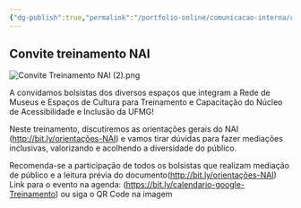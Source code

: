 ```yaml
---
{"dg-publish":true,"permalink":"/portfolio-online/comunicacao-interna/convite-treinamento-nai/","tags":["💼/💬/🟩️"],"created":"2024-02-14T12:36:18.413-03:00","updated":"2024-02-05T11:25:57.781-03:00"}
---
```



## Convite treinamento NAI

![Convite Treinamento NAI (2).png](/img/user/Anexos/Convite%20Treinamento%20NAI%20(2).png)

A convidamos bolsistas dos diversos espaços que integram a Rede de Museus e Espaços de Cultura para Treinamento e Capacitação do Núcleo de Acessibilidade e Inclusão da UFMG!

Neste treinamento, discutiremos as orientações gerais do NAI (<http://bit.ly/orientações-NAI>) e vamos tirar dúvidas para fazer mediações inclusivas, valorizando e acolhendo a diversidade do público.

Recomenda-se a participação de todos os bolsistas que realizam mediação de público e a leitura prévia do documento(<http://bit.ly/orientações-NAI>)
Link para o evento na agenda: (<https://bit.ly/calendario-google-Treinamento>) ou siga o QR Code na imagem
